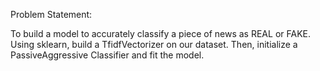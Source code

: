 Problem Statement:

To build a model to accurately classify a piece of news as REAL or FAKE.
Using sklearn, build a TfidfVectorizer on our dataset. Then, initialize a PassiveAggressive Classifier and fit the model.
